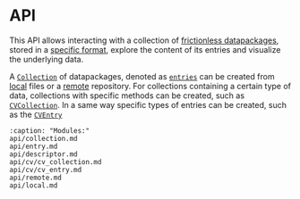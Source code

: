 API
===

This API allows interacting with a collection of
[frictionless datapackages](https://frictionlessdata.io/), stored in a [specific format](unitpackage.md), explore the content of its entries and visualize the underlying data.

A [`Collection`](api/collection.md) of datapackages, denoted as [`entries`](api/entry.md) can be created from [local](api/local.md) files or a [remote](api/remote.md) repository. For collections containing a certain type of data, collections with specific methods can be created, such as [`CVCollection`](api/cv/cv_collection.md). In a same way specific types of entries can be created, such as the [`CVEntry`](api/cv/cv_entry.md)

```{toctree}
:caption: "Modules:"
api/collection.md
api/entry.md
api/descriptor.md
api/cv/cv_collection.md
api/cv/cv_entry.md
api/remote.md
api/local.md
```
